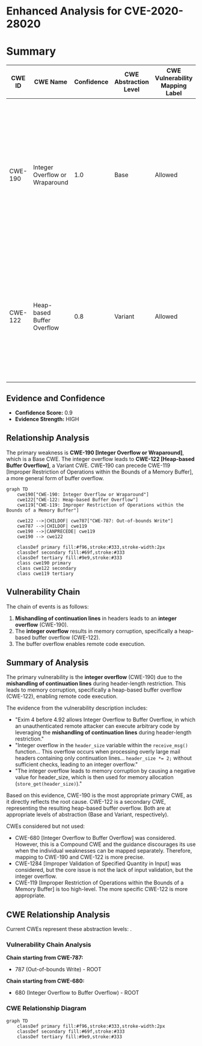 # Enhanced Analysis for CVE-2020-28020

# Summary
| CWE ID | CWE Name | Confidence | CWE Abstraction Level | CWE Vulnerability Mapping Label | CWE-Vulnerability Mapping Notes |
|---|---|---|---|---|---|
| CWE-190 | Integer Overflow or Wraparound | 1.0 | Base | Allowed | Primary CWE. The product **performs a calculation that can produce an integer overflow** or wraparound when the logic assumes that the resulting value will always be larger than the original value. |
| CWE-122 | Heap-based Buffer Overflow | 0.8 | Variant | Allowed | Secondary CWE. The **integer overflow** caused a negative value to be used for memory allocation, which corrupted the heap, leading to a heap-based buffer overflow. |

## Evidence and Confidence

*   **Confidence Score:** 0.9
*   **Evidence Strength:** HIGH

## Relationship Analysis
The primary weakness is **CWE-190 [Integer Overflow or Wraparound]**, which is a Base CWE. The integer overflow leads to **CWE-122 [Heap-based Buffer Overflow]**, a Variant CWE. CWE-190 can precede CWE-119 [Improper Restriction of Operations within the Bounds of a Memory Buffer], a more general form of buffer overflow.

```mermaid
graph TD
    cwe190["CWE-190: Integer Overflow or Wraparound"]
    cwe122["CWE-122: Heap-based Buffer Overflow"]
    cwe119["CWE-119: Improper Restriction of Operations within the Bounds of a Memory Buffer"]

    cwe122 -->|CHILDOF| cwe787["CWE-787: Out-of-bounds Write"]
    cwe787 -->|CHILDOF| cwe119
    cwe190 -->|CANPRECEDE| cwe119
    cwe190 --> cwe122

    classDef primary fill:#f96,stroke:#333,stroke-width:2px
    classDef secondary fill:#69f,stroke:#333
    classDef tertiary fill:#9e9,stroke:#333
    class cwe190 primary
    class cwe122 secondary
    class cwe119 tertiary
```

## Vulnerability Chain
The chain of events is as follows:
1.  **Mishandling of continuation lines** in headers leads to an **integer overflow** (CWE-190).
2.  The **integer overflow** results in memory corruption, specifically a heap-based buffer overflow (CWE-122).
3.  The buffer overflow enables remote code execution.

## Summary of Analysis
The primary vulnerability is the **integer overflow** (CWE-190) due to the **mishandling of continuation lines** during header-length restriction. This leads to memory corruption, specifically a heap-based buffer overflow (CWE-122), enabling remote code execution.

The evidence from the vulnerability description includes:
*   "Exim 4 before 4.92 allows Integer Overflow to Buffer Overflow, in which an unauthenticated remote attacker can execute arbitrary code by leveraging the **mishandling of continuation lines** during header-length restriction."
*   "Integer overflow in the `header_size` variable within the `receive_msg()` function... This overflow occurs when processing overly large mail headers containing only continuation lines... `header_size *= 2;` without sufficient checks, leading to an integer overflow."
*   "The integer overflow leads to memory corruption by causing a negative value for header_size, which is then used for memory allocation (`store_get(header_size)`)."

Based on this evidence, CWE-190 is the most appropriate primary CWE, as it directly reflects the root cause. CWE-122 is a secondary CWE, representing the resulting heap-based buffer overflow. Both are at appropriate levels of abstraction (Base and Variant, respectively).

CWEs considered but not used:

*   CWE-680 [Integer Overflow to Buffer Overflow] was considered. However, this is a Compound CWE and the guidance discourages its use when the individual weaknesses can be mapped separately. Therefore, mapping to CWE-190 and CWE-122 is more precise.
*   CWE-1284 [Improper Validation of Specified Quantity in Input] was considered, but the core issue is not the lack of input validation, but the integer overflow.
*   CWE-119 [Improper Restriction of Operations within the Bounds of a Memory Buffer] is too high-level. The more specific CWE-122 is more appropriate.


## CWE Relationship Analysis

Current CWEs represent these abstraction levels: .


### Vulnerability Chain Analysis

**Chain starting from CWE-787:**
- 787 (Out-of-bounds Write) - ROOT


**Chain starting from CWE-680:**
- 680 (Integer Overflow to Buffer Overflow) - ROOT



### CWE Relationship Diagram

```mermaid
graph TD
    classDef primary fill:#f96,stroke:#333,stroke-width:2px
    classDef secondary fill:#69f,stroke:#333
    classDef tertiary fill:#9e9,stroke:#333
```